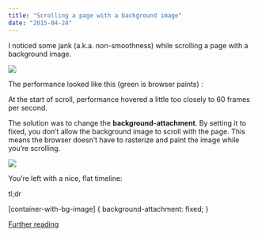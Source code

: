 ```yaml
---
title: "Scrolling a page with a background image"
date: "2015-04-24"
---
```


I noticed some jank (a.k.a. non-smoothness) while scrolling a page with a background image.

![](http://static1.squarespace.com/static/554569a4e4b0b68214c1f5d9/55457b34e4b0fca745eb358d/55457b34e4b0fca745eb3598/1430616971554//img.png)

The performance looked like this (green is browser paints) :

At the start of scroll, performance hovered a little too closely to 60 frames per second.

The solution was to change the **background-attachment**. By setting it to fixed, you don’t allow the background image to scroll with the page. This means the browser doesn’t have to rasterize and paint the image while you’re scrolling.

![](http://static1.squarespace.com/static/554569a4e4b0b68214c1f5d9/55457b34e4b0fca745eb358d/55457b34e4b0fca745eb359b/1430616927632//img.png)

You’re left with a nice, flat timeline:

tl;dr

\[container-with-bg-image\] {
  background-attachment: fixed;
}

[Further reading](https://developer.mozilla.org/en-US/docs/Web/CSS/background-attachment)

